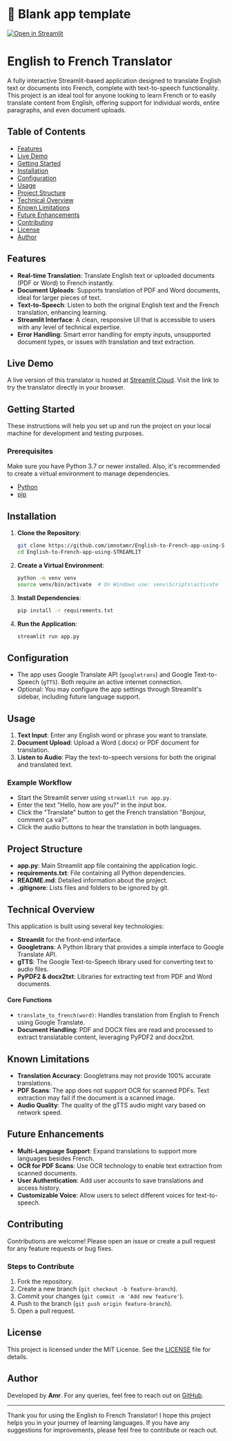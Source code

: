 # 🎈 Blank app template


[![Open in Streamlit](https://static.streamlit.io/badges/streamlit_badge_black_white.svg)](https://blank-app-template.streamlit.app/)


# English to French Translator

A fully interactive Streamlit-based application designed to translate English text or documents into French, complete with text-to-speech functionality. This project is an ideal tool for anyone looking to learn French or to easily translate content from English, offering support for individual words, entire paragraphs, and even document uploads.

## Table of Contents
- [Features](#features)
- [Live Demo](#live-demo)
- [Getting Started](#getting-started)
- [Installation](#installation)
- [Configuration](#configuration)
- [Usage](#usage)
- [Project Structure](#project-structure)
- [Technical Overview](#technical-overview)
- [Known Limitations](#known-limitations)
- [Future Enhancements](#future-enhancements)
- [Contributing](#contributing)
- [License](#license)
- [Author](#author)

## Features
- **Real-time Translation**: Translate English text or uploaded documents (PDF or Word) to French instantly.
- **Document Uploads**: Supports translation of PDF and Word documents, ideal for larger pieces of text.
- **Text-to-Speech**: Listen to both the original English text and the French translation, enhancing learning.
- **Streamlit Interface**: A clean, responsive UI that is accessible to users with any level of technical expertise.
- **Error Handling**: Smart error handling for empty inputs, unsupported document types, or issues with translation and text extraction.

## Live Demo
A live version of this translator is hosted at [Streamlit Cloud](https://share.streamlit.io/imnotamr/English-to-French-app-using-STREAMLIT/main/app.py). Visit the link to try the translator directly in your browser.

## Getting Started
These instructions will help you set up and run the project on your local machine for development and testing purposes.

### Prerequisites
Make sure you have Python 3.7 or newer installed. Also, it's recommended to create a virtual environment to manage dependencies.

- [Python](https://www.python.org/downloads/)
- [pip](https://pip.pypa.io/en/stable/installation/)

## Installation
1. **Clone the Repository**:
   ```bash
   git clone https://github.com/imnotamr/English-to-French-app-using-STREAMLIT.git
   cd English-to-French-app-using-STREAMLIT
   ```

2. **Create a Virtual Environment**:
   ```bash
   python -m venv venv
   source venv/bin/activate  # On Windows use: venv\Scripts\activate
   ```

3. **Install Dependencies**:
   ```bash
   pip install -r requirements.txt
   ```

4. **Run the Application**:
   ```bash
   streamlit run app.py
   ```

## Configuration
- The app uses Google Translate API (`googletrans`) and Google Text-to-Speech (`gTTS`). Both require an active internet connection.
- Optional: You may configure the app settings through Streamlit's sidebar, including future language support.

## Usage
1. **Text Input**: Enter any English word or phrase you want to translate.
2. **Document Upload**: Upload a Word (.docx) or PDF document for translation.
3. **Listen to Audio**: Play the text-to-speech versions for both the original and translated text.

### Example Workflow
- Start the Streamlit server using `streamlit run app.py`.
- Enter the text "Hello, how are you?" in the input box.
- Click the "Translate" button to get the French translation "Bonjour, comment ça va?".
- Click the audio buttons to hear the translation in both languages.

## Project Structure
- **app.py**: Main Streamlit app file containing the application logic.
- **requirements.txt**: File containing all Python dependencies.
- **README.md**: Detailed information about the project.
- **.gitignore**: Lists files and folders to be ignored by git.

## Technical Overview
This application is built using several key technologies:
- **Streamlit** for the front-end interface.
- **Googletrans**: A Python library that provides a simple interface to Google Translate API.
- **gTTS**: The Google Text-to-Speech library used for converting text to audio files.
- **PyPDF2 & docx2txt**: Libraries for extracting text from PDF and Word documents.

#### Core Functions
- `translate_to_french(word)`: Handles translation from English to French using Google Translate.
- **Document Handling**: PDF and DOCX files are read and processed to extract translatable content, leveraging PyPDF2 and docx2txt.

## Known Limitations
- **Translation Accuracy**: Googletrans may not provide 100% accurate translations.
- **PDF Scans**: The app does not support OCR for scanned PDFs. Text extraction may fail if the document is a scanned image.
- **Audio Quality**: The quality of the gTTS audio might vary based on network speed.

## Future Enhancements
- **Multi-Language Support**: Expand translations to support more languages besides French.
- **OCR for PDF Scans**: Use OCR technology to enable text extraction from scanned documents.
- **User Authentication**: Add user accounts to save translations and access history.
- **Customizable Voice**: Allow users to select different voices for text-to-speech.

## Contributing
Contributions are welcome! Please open an issue or create a pull request for any feature requests or bug fixes.

### Steps to Contribute
1. Fork the repository.
2. Create a new branch (`git checkout -b feature-branch`).
3. Commit your changes (`git commit -m 'Add new feature'`).
4. Push to the branch (`git push origin feature-branch`).
5. Open a pull request.

## License
This project is licensed under the MIT License. See the [LICENSE](LICENSE) file for details.

## Author
Developed by **Amr**. For any queries, feel free to reach out on [GitHub](https://github.com/imnotamr).

---
Thank you for using the English to French Translator! I hope this project helps you in your journey of learning languages. If you have any suggestions for improvements, please feel free to contribute or reach out.


